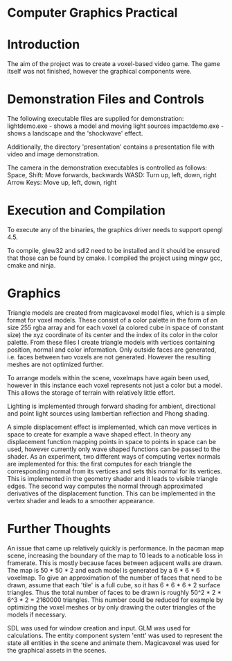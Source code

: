 Computer Graphics Practical
===========================

Introduction
============
The aim of the project was to create a voxel-based video game. The game itself was not finished, however the graphical components were. 

Demonstration Files and Controls
================================

The following executable files are supplied for demonstration:
    lightdemo.exe      - shows a model and moving light sources
    impactdemo.exe     - shows a landscape and the 'shockwave' effect.

Additionally, the directory 'presentation' contains a presentation file with video and image demonstration.

The camera in the demonstration executables is controlled as follows: 
Space, Shift:   Move forwards, backwards
WASD:           Turn up, left, down, right
Arrow Keys:     Move up, left, down, right

Execution and Compilation
=========================

To execute any of the binaries, the graphics driver needs to support opengl 4.5. 

To compile, glew32 and sdl2 need to be installed and it should be ensured that those can be found by cmake. I compiled the project using mingw gcc, cmake and ninja. 


Graphics
========

Triangle models are created from magicavoxel model files, which is a simple format for voxel models. These consist of a color palette in the form of an size 255 rgba array and for each voxel (a colored cube in space of constant size) the xyz coordinate of its center and the index of its color in the color palette. From these files I create triangle models with vertices containing position, normal and color information. Only outside faces are generated, i.e. faces between two voxels are not generated. However the resulting meshes are not optimized further.

To arrange models within the scene, voxelmaps have again been used, however in this instance each voxel represents not just a color but a model. This allows the storage of terrain with relatively little effort.

Lighting is implemented through forward shading for ambient, directional and point light sources using lambertian reflection and Phong shading. 

A simple displacement effect is implemented, which can move vertices in space to create for example a wave shaped effect. In theory any displacement function mapping points in space to points in space can be used, however currently only wave shaped functions can be passed to the shader. As an experiment, two different ways of computing vertex normals are implemented for this: the first computes for each triangle the corresponding normal from its vertices and sets this normal for its vertices. This is implemented in the geometry shader and it leads to visible triangle edges. The second way computes the normal through approximated derivatives of the displacement function. This can be implemented in the vertex shader and leads to a smoother appearance.

Further Thoughts
================
An issue that came up relatively quickly is performance. In the pacman map scene, increasing the boundary of the map to 10 leads to a noticable loss in framerate. This is mostly because faces between adjacent walls are drawn. The map is 50 * 50 * 2 and each model is generated by a 6 * 6 * 6 voxelmap. To give an approximation of the number of faces that need to be drawn, assume that each 'tile' is a full cube, so it has 6 * 6 * 6 * 2 surface triangles. Thus the total number of faces to be drawn is roughly 50^2 * 2 * 6^3 * 2 = 2160000 triangles. This number could be reduced for example by optimizing the voxel meshes or by only drawing the outer triangles of the models if necessary.

SDL was used for window creation and input. GLM was used for calculations. The entity component system 'entt' was used to represent the state all entities in the scene and animate them. Magicavoxel was used for the graphical assets in the scenes.
